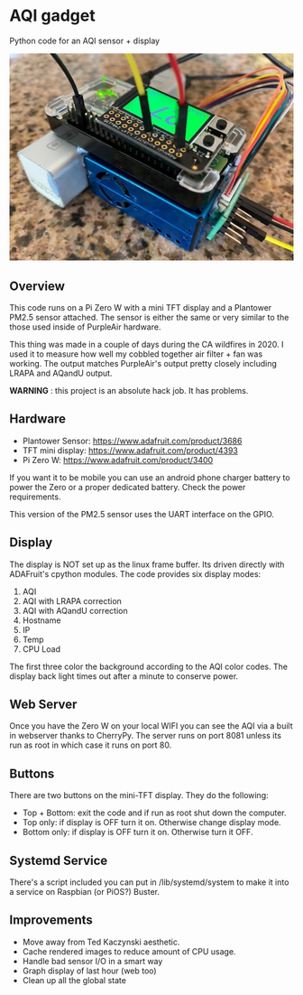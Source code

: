 # AQI gadget
Python code for an AQI sensor + display

![POS AQI Gadget](aqi-gadget.jpg)

## Overview

This code runs on a Pi Zero W with a mini TFT display and a Plantower PM2.5
sensor attached. The sensor is either the same or very similar to the those
used inside of PurpleAir hardware. 

This thing was made in a couple of days during the CA wildfires in 2020. I
used it to measure how well my cobbled together air filter + fan was
working. The output matches PurpleAir's output pretty closely including
LRAPA and AQandU output. 

**WARNING** : this project is an absolute hack job. It has problems.

## Hardware

 * Plantower Sensor: https://www.adafruit.com/product/3686
 * TFT mini display: https://www.adafruit.com/product/4393
 * Pi Zero W: https://www.adafruit.com/product/3400

If you want it to be mobile you can use an android phone charger battery to
power the Zero or a proper dedicated battery. Check the power requirements.

This version of the PM2.5 sensor uses the UART interface on the GPIO.

## Display

The display is NOT set up as the linux frame buffer. Its driven directly
with ADAFruit's cpython modules. The code provides six display modes:

 1. AQI
 2. AQI with LRAPA correction
 3. AQI with AQandU correction
 4. Hostname 
 4. IP 
 5. Temp
 6. CPU Load

The first three color the background according to the AQI color codes. The
display back light times out after a minute to conserve power.

## Web Server

Once you have the Zero W on your local WIFI you can see the AQI via a built
in webserver thanks to CherryPy. The server runs on port 8081 unless its
run as root in which case it runs on port 80.

## Buttons

There are two buttons on the mini-TFT display. They do the following:

 * Top + Bottom: exit the code and if run as root shut down the computer.
 * Top only: if display is OFF turn it on. Otherwise change display mode.
 * Bottom only: if display is OFF turn it on. Otherwise turn it OFF.
 
## Systemd Service

There's a script included you can put in /lib/systemd/system to make it
into a service on Raspbian (or PiOS?) Buster.

## Improvements

 * Move away from Ted Kaczynski aesthetic.
 * Cache rendered images to reduce amount of CPU usage.
 * Handle bad sensor I/O in a smart way
 * Graph display of last hour (web too)
 * Clean up all the global state
